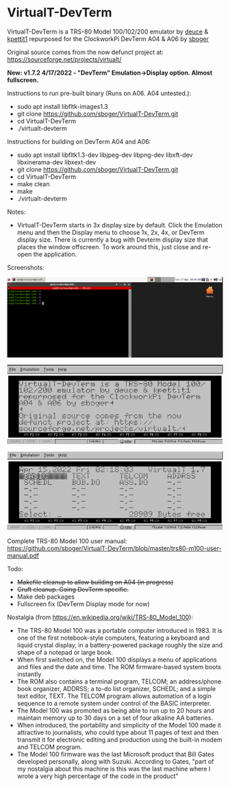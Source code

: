 # VirtualT-DevTerm
VirtualT-DevTerm is a TRS-80 Model 100/102/200 emulator by [deuce](https://sourceforge.net/u/deuce/profile/) & [kpettit1](https://sourceforge.net/u/kpettit1/profile/) repurposed for the ClockworkPi DevTerm A04 & A06 by [sboger](https://github.com/sboger)

Original source comes from the now defunct project at: https://sourceforge.net/projects/virtualt/

**New: v1.7.2 4/17/2022 - "DevTerm" Emulation->Display option. Almost fullscreen.**

Instructions to run pre-built binary (Runs on A06. A04 untested.):

* sudo apt install libfltk-images1.3
* git clone https://github.com/sboger/VirtualT-DevTerm.git
* cd VirtualT-DevTerm
* ./virtualt-devterm

Instructions for building on DevTerm A04 and A06:

* sudo apt install libfltk1.3-dev libjpeg-dev libpng-dev libxft-dev libxinerama-dev libxext-dev
* git clone https://github.com/sboger/VirtualT-DevTerm.git
* cd VirtualT-DevTerm 
* make clean
* make
* ./virtualt-devterm

Notes:
* VirtualT-DevTerm starts in 3x display size by default. Click the Emulation menu and then the Display menu to choose 1x, 2x, 4x, or DevTerm display size. There is currently a bug with Devterm display size that places the window offscreen. To work around this, just close and re-open the application. 


Screenshots:

![Screenshot](/doc/virtualt-devterm-display-mode.gif)

![Screenshot](/doc/Screenshot%20from%202022-04-15%2002-06-26.png)

![Screenshot](/doc/devterm-basic.gif)

Complete TRS-80 Model 100 user manual: https://github.com/sboger/VirtualT-DevTerm/blob/master/trs80-m100-user-manual.pdf


Todo:
* ~~Makefile cleanup to allow building on A04 (in progress)~~
* ~~Cruft cleanup. Going DevTerm specific.~~
* Make deb packages
* Fullscreen fix (DevTerm Display mode for now)


Nostalgia (from https://en.wikipedia.org/wiki/TRS-80_Model_100):
* The TRS-80 Model 100 was a portable computer introduced in 1983. It is one of the first notebook-style computers, featuring a keyboard and liquid crystal display, in a battery-powered package roughly the size and shape of a notepad or large book.
* When first switched on, the Model 100 displays a menu of applications and files and the date and time. The ROM firmware-based system boots instantly
* The ROM also contains a terminal program, TELCOM; an address/phone book organizer, ADDRSS; a to-do list organizer, SCHEDL; and a simple text editor, TEXT. The TELCOM program allows automation of a login sequence to a remote system under control of the BASIC interpreter.
* The Model 100 was promoted as being able to run up to 20 hours and maintain memory up to 30 days on a set of four alkaline AA batteries.
* When introduced, the portability and simplicity of the Model 100 made it attractive to journalists, who could type about 11 pages of text and then transmit it for electronic editing and production using the built-in modem and TELCOM program.
* The Model 100 firmware was the last Microsoft product that Bill Gates developed personally, along with Suzuki. According to Gates, "part of my nostalgia about this machine is this was the last machine where I wrote a very high percentage of the code in the product"
